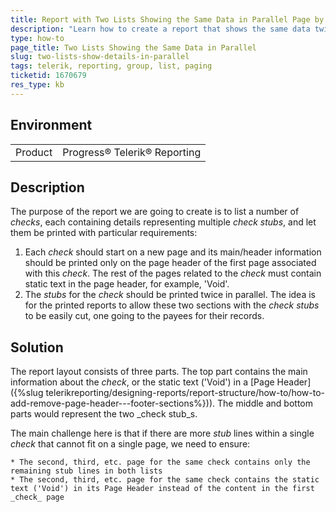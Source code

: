 ```yaml
---
title: Report with Two Lists Showing the Same Data in Parallel Page by Page
description: "Learn how to create a report that shows the same data twice per page in parallel in Telerik Reporting."
type: how-to
page_title: Two Lists Showing the Same Data in Parallel
slug: two-lists-show-details-in-parallel
tags: telerik, reporting, group, list, paging
ticketid: 1670679
res_type: kb
---
```


## Environment

<table>
	<tbody>
		<tr>
			<td>Product</td>
			<td>Progress® Telerik® Reporting</td>
		</tr>
	</tbody>
</table>

## Description

The purpose of the report we are going to create is to list a number of _checks_, each containing details representing multiple _check stubs_, and let them be printed with particular requirements:

1. Each _check_ should start on a new page and its main/header information should be printed only on the page header of the first page associated with this _check_. The rest of the pages related to the _check_ must contain static text in the page header, for example, 'Void'.
1. The _stubs_ for the _check_ should be printed twice in parallel. The idea is for the printed reports to allow these two sections with the _check stubs_ to be easily cut, one going to the payees for their records.

## Solution

The report layout consists of three parts. The top part contains the main information about the _check_, or the static text ('Void') in a [Page Header]({%slug telerikreporting/designing-reports/report-structure/how-to/how-to-add-remove-page-header---footer-sections%})). The middle and bottom parts would represent the two _check stub_s.

The main challenge here is that if there are more _stub_ lines within a single _check_ that cannot fit on a single page, we need to ensure:

	* The second, third, etc. page for the same check contains only the remaining stub lines in both lists
	* The second, third, etc. page for the same check contains the static text ('Void') in its Page Header instead of the content in the first _check_ page


